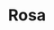---
title: Rosa
date: 
draft: false

# descripcion
description : Anillo de plata 925

materials: Plata 925

color: Plateado

dimensions: 18ml diámetro

code: 05-23-0596

type: "Anillos"

categories: []

price: $1.960,00

# Images
# first image will be shown in the product page
images:
  # - image: "images/path_to_image"
  # La ubicacion de las imagenes es imagenes/Anillos/Anillos.Plata/05-23-0596-rosa
  - image: "./images/anillos/plata/05-23-0596.JPG"
---